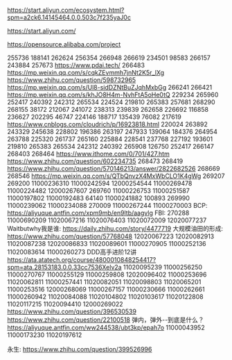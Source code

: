 https://start.aliyun.com/ecosystem.html?spm=a2ck6.14145464.0.0.503c7f235yaJ0c

https://start.aliyun.com/

https://opensource.alibaba.com/project

255736
188141
262624
256354
266948
266619
234501
98583
266157
243884
257673
https://www.pdai.tech/
266483
https://mp.weixin.qq.com/s/cqkZEvmmh7jnNt2K5r_lXg
https://www.zhihu.com/question/598732965
https://mp.weixin.qq.com/s/Ul8-sidDZNtBuZJqhMxbGg
266241
266421
https://mp.weixin.qq.com/s/khJO8H4m-NvhFtA5oHe0tQ
229234
265960
252417
240392
242312
265534
224524
219810
265383
257681
268290
268155
38172
212067
241072
238313
239839
262658
226692
116858
236627
202295
46747
224146
188717
135439
76082
217619
https://www.cnblogs.com/cloudrich/p/16923818.html 
220024
263892
243329
245638
228802
196386
263197
247933
139064
184376
264954
263788
225320
261737
265160
225884
228541
237768
227192
193601
219810
265383
265534
242312
240392
265908
126750
252417
266147
268403
268464
https://www.ithome.com/0/701/427.htm
https://www.zhihu.com/question/602234735
268473
268419
https://www.zhihu.com/question/570146213/answer/2822682526
268669
268546
https://mp.weixin.qq.com/s/QTbQnvzX4MxWbCLO1K4gWg
269207
269200
11000236310
11000242594
12000254544
11000269478
11000224482
12000267607
269760
11000226753
11000251587
11000197802
11000192483
64140
11000241882
100893
269990
11000239062
11000234088
270009
11000267244
11000270003
BCP: https://aliyuque.antfin.com/xpm9mb/en9ltb/aagvlg
FBI: 270288
11000690209
11020067216
11020076403
11020072009
12020077237
Waitbutwhy我是谁: https://daily.zhihu.com/story/4477719
大规模油田的形成: https://www.zhihu.com/question/57768048
12020067223
12020082913
11020087238
12020086833
11020089601
11000270905
11000252136
11020083614
11000260273
DDD高手进阶12讲
https://ata.atatech.org/course/4800010848254417?spm=ata.28153183.0.0.33cc7536Xelv2a
11020095239
11000256250
11000270767
11000255129
11000259808
12020096402
11000253696
11020062811
11000257441
11020082051
11020098803
11020065201
11000253516
12000268069
11000267157
11000230666
11000262661
11000260942
11020084088
11020104802
11020103617
11020122808
11020117215
11020094410
12000269022
https://www.zhihu.com/question/396530539
https://www.zhihu.com/question/22100518
弹内，弹外--到底是什么？https://aliyuque.antfin.com/ww244538/ubt3kp/epah7o
11000043952
11000173230
11020197612

永生: https://www.zhihu.com/question/399526996